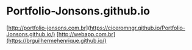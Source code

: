 # Portfolio-Jonsons.github.io
[http://portfolio-jonsons.com.br](https://ciceromngr.github.io/Portfolio-Jonsons.github.io/)
[http://webapp.com.br](https://brguilhermehenrique.github.io/)
